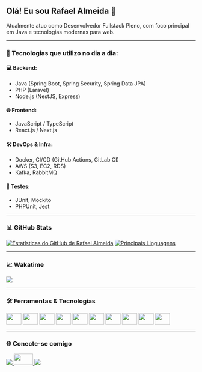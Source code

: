 <h2>Olá! Eu sou Rafael Almeida 👋</h2>
<p>Atualmente atuo como Desenvolvedor Fullstack Pleno, com foco principal em Java e tecnologias modernas para web.</p>

---

### 🚀 Tecnologias que utilizo no dia a dia:

#### 💻 Backend:
- Java (Spring Boot, Spring Security, Spring Data JPA)
- PHP (Laravel)
- Node.js (NestJS, Express)

#### 🌐 Frontend:
- JavaScript / TypeScript
- React.js / Next.js

#### 🛠️ DevOps & Infra:
- Docker, CI/CD (GitHub Actions, GitLab CI)
- AWS (S3, EC2, RDS)
- Kafka, RabbitMQ

#### 🧪 Testes:
- JUnit, Mockito
- PHPUnit, Jest

---

### 📊 GitHub Stats

[![Estatísticas do GitHub de Rafael Almeida](https://github-readme-stats.vercel.app/api?username=rafaalmeida1&show_icons=true&layout=compact&title_color=fff&text_color=fff&icon_color=79ff97&bg_color=0d0d0d)](https://github.com/rafaalmeida1)
[![Principais Linguagens](https://github-readme-stats.vercel.app/api/top-langs/?username=rafaalmeida1&layout=compact&title_color=fff&text_color=fff&icon_color=79ff97&bg_color=0d0d0d)](https://github.com/rafaalmeida1)

---

### 📈 Wakatime

<a href="https://github-readme-stats.vercel.app/api/wakatime?username=rafaalmeida1">
  <img align="center" src="https://github-readme-stats.vercel.app/api/wakatime?username=rafaalmeida1&layout=compact&title_color=fff&text_color=fff&icon_color=79ff97&bg_color=0d0d0d" />
</a>

---

### 🛠️ Ferramentas & Tecnologias

<div style="display: inline_block">
  <img height="30" width="40" src="https://cdn.jsdelivr.net/gh/devicons/devicon/icons/java/java-original.svg" />
  <img height="30" width="40" src="https://cdn.jsdelivr.net/gh/devicons/devicon/icons/spring/spring-original.svg" />
  <img height="30" width="40" src="https://cdn.jsdelivr.net/gh/devicons/devicon/icons/php/php-original.svg" />
  <img height="30" width="40" src="https://cdn.jsdelivr.net/gh/devicons/devicon/icons/laravel/laravel-plain.svg" />
  <img height="30" width="40" src="https://cdn.jsdelivr.net/gh/devicons/devicon/icons/javascript/javascript-original.svg" />
  <img height="30" width="40" src="https://cdn.jsdelivr.net/gh/devicons/devicon/icons/typescript/typescript-original.svg" />
  <img height="30" width="40" src="https://cdn.jsdelivr.net/gh/devicons/devicon/icons/nodejs/nodejs-original.svg" />
  <img height="30" width="40" src="https://cdn.jsdelivr.net/gh/devicons/devicon/icons/nextjs/nextjs-original.svg" />
  <img height="30" width="40" src="https://cdn.jsdelivr.net/gh/devicons/devicon/icons/docker/docker-original.svg" />
  <img height="30" width="40" src="https://cdn.jsdelivr.net/gh/devicons/devicon/icons/amazonwebservices/amazonwebservices-original.svg" />
</div>

---

### 🌐 Conecte-se comigo

<a href="https://instagram.com/rafa.jsx2" target="_blank">
  <img src="https://img.shields.io/badge/-Instagram-%23E4405F?style=for-the-badge&logo=instagram&logoColor=white" />
</a>
<a href="https://www.beecrowd.com.br/judge/pt/profile/623222" target="_blank">
  <img width="51" height="30" src="https://user-images.githubusercontent.com/71566094/153079503-56b4352f-a69e-41ff-ac60-b0c6505e1f94.png" />
</a>
<a href="https://www.linkedin.com/in/rafael-henrique-silva-de-almeida-a396bb22b/" target="_blank">
  <img src="https://img.shields.io/badge/-LinkedIn-%230077B5?style=for-the-badge&logo=linkedin&logoColor=white" />
</a>
